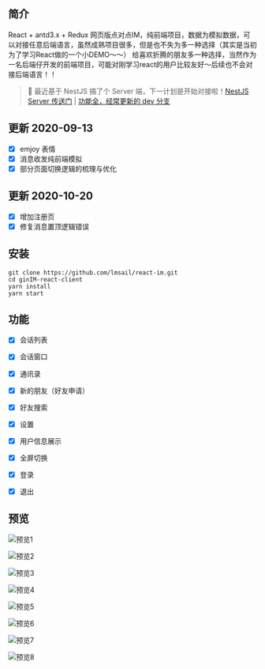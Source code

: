 ## 简介
React + antd3.x + Redux 网页版点对点IM，纯前端项目，数据为模拟数据，可以对接任意后端语言，虽然成熟项目很多，但是也不失为多一种选择（其实是当初为了学习React做的一个小DEMO～～）
给喜欢折腾的朋友多一种选择，当然作为一名后端仔开发的前端项目，可能对刚学习react的用户比较友好～后续也不会对接后端语言！！

> 🎉 最近基于 NestJS 搞了个 Server 端，下一计划是开始对接啦！[NestJS Server 传送门](https://github.com/lmsail/react-im-server) | [功能全，经常更新的 dev 分支](https://github.com/lmsail/react-im-server/tree/dev)

## 更新 2020-09-13

- [x] emjoy 表情
- [x] 消息收发纯前端模拟
- [x] 部分页面切换逻辑的梳理与优化

## 更新 2020-10-20

- [x] 增加注册页
- [x] 修复消息置顶逻辑错误

## 安装 

```shell
git clone https://github.com/lmsail/react-im.git
cd ginIM-react-client
yarn install  
yarn start
```

## 功能

- [x] 会话列表  
- [x] 会话窗口  
- [x] 通讯录  
- [x] 新的朋友（好友申请）  
- [x] 好友搜索  
- [x] 设置  
- [x] 用户信息展示  
- [x] 全屏切换  
- [x] 登录
- [x] 退出


## 预览

![预览1](https://github.com/lmsail/react-im/blob/master/preview/1.png)

![预览2](https://github.com/lmsail/react-im/blob/master/preview/2.png)

![预览3](https://github.com/lmsail/react-im/blob/master/preview/3.png)

![预览4](https://github.com/lmsail/react-im/blob/master/preview/4.png)

![预览5](https://github.com/lmsail/react-im/blob/master/preview/5.png)

![预览6](https://github.com/lmsail/react-im/blob/master/preview/6.png)

![预览7](https://github.com/lmsail/react-im/blob/master/preview/7.png)

![预览8](https://github.com/lmsail/react-im/blob/master/preview/8.png)
